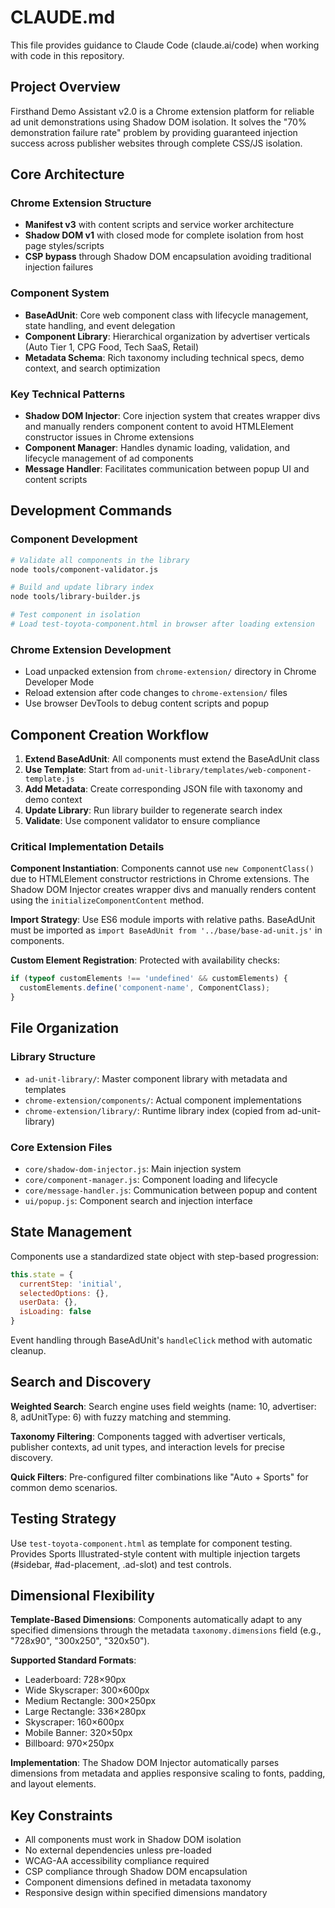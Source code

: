 # CLAUDE.md

This file provides guidance to Claude Code (claude.ai/code) when working with code in this repository.

## Project Overview

Firsthand Demo Assistant v2.0 is a Chrome extension platform for reliable ad unit demonstrations using Shadow DOM isolation. It solves the "70% demonstration failure rate" problem by providing guaranteed injection success across publisher websites through complete CSS/JS isolation.

## Core Architecture

### Chrome Extension Structure
- **Manifest v3** with content scripts and service worker architecture
- **Shadow DOM v1** with closed mode for complete isolation from host page styles/scripts
- **CSP bypass** through Shadow DOM encapsulation avoiding traditional injection failures

### Component System
- **BaseAdUnit**: Core web component class with lifecycle management, state handling, and event delegation
- **Component Library**: Hierarchical organization by advertiser verticals (Auto Tier 1, CPG Food, Tech SaaS, Retail)
- **Metadata Schema**: Rich taxonomy including technical specs, demo context, and search optimization

### Key Technical Patterns
- **Shadow DOM Injector**: Core injection system that creates wrapper divs and manually renders component content to avoid HTMLElement constructor issues in Chrome extensions
- **Component Manager**: Handles dynamic loading, validation, and lifecycle management of ad components
- **Message Handler**: Facilitates communication between popup UI and content scripts

## Development Commands

### Component Development
```bash
# Validate all components in the library
node tools/component-validator.js

# Build and update library index
node tools/library-builder.js

# Test component in isolation
# Load test-toyota-component.html in browser after loading extension
```

### Chrome Extension Development
- Load unpacked extension from `chrome-extension/` directory in Chrome Developer Mode
- Reload extension after code changes to `chrome-extension/` files
- Use browser DevTools to debug content scripts and popup

## Component Creation Workflow

1. **Extend BaseAdUnit**: All components must extend the BaseAdUnit class
2. **Use Template**: Start from `ad-unit-library/templates/web-component-template.js`
3. **Add Metadata**: Create corresponding JSON file with taxonomy and demo context
4. **Update Library**: Run library builder to regenerate search index
5. **Validate**: Use component validator to ensure compliance

### Critical Implementation Details

**Component Instantiation**: Components cannot use `new ComponentClass()` due to HTMLElement constructor restrictions in Chrome extensions. The Shadow DOM Injector creates wrapper divs and manually renders content using the `initializeComponentContent` method.

**Import Strategy**: Use ES6 module imports with relative paths. BaseAdUnit must be imported as `import BaseAdUnit from '../base/base-ad-unit.js'` in components.

**Custom Element Registration**: Protected with availability checks:
```javascript
if (typeof customElements !== 'undefined' && customElements) {
  customElements.define('component-name', ComponentClass);
}
```

## File Organization

### Library Structure
- `ad-unit-library/`: Master component library with metadata and templates
- `chrome-extension/components/`: Actual component implementations
- `chrome-extension/library/`: Runtime library index (copied from ad-unit-library)

### Core Extension Files
- `core/shadow-dom-injector.js`: Main injection system
- `core/component-manager.js`: Component loading and lifecycle
- `core/message-handler.js`: Communication between popup and content
- `ui/popup.js`: Component search and injection interface

## State Management

Components use a standardized state object with step-based progression:
```javascript
this.state = {
  currentStep: 'initial',
  selectedOptions: {},
  userData: {},
  isLoading: false
}
```

Event handling through BaseAdUnit's `handleClick` method with automatic cleanup.

## Search and Discovery

**Weighted Search**: Search engine uses field weights (name: 10, advertiser: 8, adUnitType: 6) with fuzzy matching and stemming.

**Taxonomy Filtering**: Components tagged with advertiser verticals, publisher contexts, ad unit types, and interaction levels for precise discovery.

**Quick Filters**: Pre-configured filter combinations like "Auto + Sports" for common demo scenarios.

## Testing Strategy

Use `test-toyota-component.html` as template for component testing. Provides Sports Illustrated-style content with multiple injection targets (#sidebar, #ad-placement, .ad-slot) and test controls.

## Dimensional Flexibility

**Template-Based Dimensions**: Components automatically adapt to any specified dimensions through the metadata `taxonomy.dimensions` field (e.g., "728x90", "300x250", "320x50").

**Supported Standard Formats**:
- Leaderboard: 728×90px
- Wide Skyscraper: 300×600px  
- Medium Rectangle: 300×250px
- Large Rectangle: 336×280px
- Skyscraper: 160×600px
- Mobile Banner: 320×50px
- Billboard: 970×250px

**Implementation**: The Shadow DOM Injector automatically parses dimensions from metadata and applies responsive scaling to fonts, padding, and layout elements.

## Key Constraints

- All components must work in Shadow DOM isolation
- No external dependencies unless pre-loaded
- WCAG-AA accessibility compliance required
- CSP compliance through Shadow DOM encapsulation
- Component dimensions defined in metadata taxonomy
- Responsive design within specified dimensions mandatory